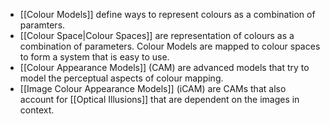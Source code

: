 - [[Colour Models]] define ways to represent colours as a combination of paramters.
- [[Colour Space|Colour Spaces]] are representation of colours as a combination of parameters. Colour Models are mapped to colour spaces to form a system that is easy to use.
- [[Colour Appearance Models]] (CAM) are advanced models that try to model the perceptual aspects of colour mapping.
- [[Image Colour Appearance Models]] (iCAM) are CAMs that also account for [[Optical Illusions]] that are dependent on the images in context.